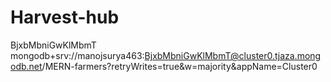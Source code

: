 # Harvest-hub

BjxbMbniGwKlMbmT
mongodb+srv://manojsurya463:BjxbMbniGwKlMbmT@cluster0.tjaza.mongodb.net/MERN-farmers?retryWrites=true&w=majority&appName=Cluster0